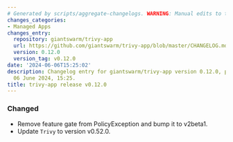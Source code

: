 ```yaml
---
# Generated by scripts/aggregate-changelogs. WARNING: Manual edits to this files will be overwritten.
changes_categories:
- Managed Apps
changes_entry:
  repository: giantswarm/trivy-app
  url: https://github.com/giantswarm/trivy-app/blob/master/CHANGELOG.md#0120---2024-06-06
  version: 0.12.0
  version_tag: v0.12.0
date: '2024-06-06T15:25:02'
description: Changelog entry for giantswarm/trivy-app version 0.12.0, published on
  06 June 2024, 15:25.
title: trivy-app release v0.12.0
---
```


### Changed
- Remove feature gate from PolicyException and bump it to v2beta1.
- Update `Trivy` to version v0.52.0.

